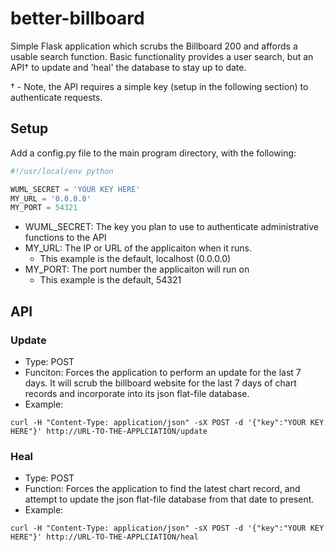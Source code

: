 # better-billboard
Simple Flask application which scrubs the Billboard 200 and affords a usable search function.  Basic functionality provides a user search, but an API† to update and 'heal' the database to stay up to date.

† - Note, the API requires a simple key (setup in the following section) to authenticate requests.

## Setup
Add a config.py file to the main program directory, with the following:

```python
#!/usr/local/env python

WUML_SECRET = 'YOUR KEY HERE'
MY_URL = '0.0.0.0'
MY_PORT = 54321
```
* WUML_SECRET:  The key you plan to use to authenticate administrative functions to the API
* MY_URL: The IP or URL of the applicaiton when it runs.
  * This example is the default, localhost (0.0.0.0)
* MY_PORT: The port number the applicaiton will run on
  * This example is the default, 54321

## API

### Update
* Type: POST
* Funciton: Forces the application to perform an update for the last 7 days.  It will scrub the billboard website for the last 7 days of chart records and incorporate into its json flat-file database.
* Example:
```
curl -H "Content-Type: application/json" -sX POST -d '{"key":"YOUR KEY HERE"}' http://URL-TO-THE-APPLCIATION/update
```

### Heal
* Type: POST
* Function: Forces the application to find the latest chart record, and attempt to update the json flat-file database from that date to present.
* Example:
```
curl -H "Content-Type: application/json" -sX POST -d '{"key":"YOUR KEY HERE"}' http://URL-TO-THE-APPLCIATION/heal
```
